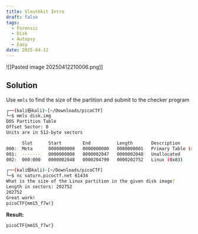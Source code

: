 ```yaml
---
title: Sleuthkit Intro
draft: false
tags:
  - Forensic
  - Disk
  - Autopsy
  - Easy
date: 2025-04-12
---
```

![[Pasted image 20250412210006.png]]
## Solution 
Use `mmls` to find the size of the partition and submit to the checker program

```bash
┌──(kali㉿kali)-[~/Downloads/picoCTF]
└─$ mmls disk.img              
DOS Partition Table
Offset Sector: 0
Units are in 512-byte sectors

      Slot      Start        End          Length       Description
000:  Meta      0000000000   0000000000   0000000001   Primary Table (#0)
001:  -------   0000000000   0000002047   0000002048   Unallocated
002:  000:000   0000002048   0000204799   0000202752   Linux (0x83)

┌──(kali㉿kali)-[~/Downloads/picoCTF]
└─$ nc saturn.picoctf.net 61434
What is the size of the Linux partition in the given disk image?
Length in sectors: 202752
202752
Great work!
picoCTF{mm15_f7w!}
```


**Result:**
```text
picoCTF{mm15_f7w!}
```
